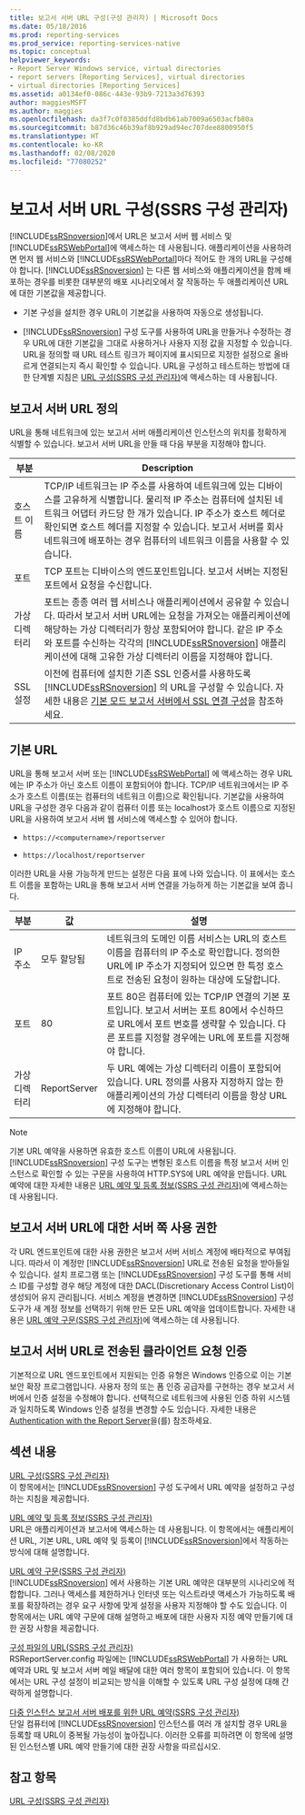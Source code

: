 ```yaml
---
title: 보고서 서버 URL 구성(구성 관리자) | Microsoft Docs
ms.date: 05/18/2016
ms.prod: reporting-services
ms.prod_service: reporting-services-native
ms.topic: conceptual
helpviewer_keywords:
- Report Server Windows service, virtual directories
- report servers [Reporting Services], virtual directories
- virtual directories [Reporting Services]
ms.assetid: a0134ef0-086c-443e-93b9-7213a3d76393
author: maggiesMSFT
ms.author: maggies
ms.openlocfilehash: da3f7c0f0385ddfd8bdb61ab7009a6503acfb80a
ms.sourcegitcommit: b87d36c46b39af8b929ad94ec707dee8800950f5
ms.translationtype: HT
ms.contentlocale: ko-KR
ms.lasthandoff: 02/08/2020
ms.locfileid: "77080252"
---
```

# <a name="configure-report-server-urls--ssrs-configuration-manager"></a>보고서 서버 URL 구성(SSRS 구성 관리자)
  [!INCLUDE[ssRSnoversion](../../includes/ssrsnoversion-md.md)]에서 URL은 보고서 서버 웹 서비스 및 [!INCLUDE[ssRSWebPortal](../../includes/ssrswebportal.md)]에 액세스하는 데 사용됩니다. 애플리케이션을 사용하려면 먼저 웹 서비스와 [!INCLUDE[ssRSWebPortal](../../includes/ssrswebportal.md)]마다 적어도 한 개의 URL을 구성해야 합니다. [!INCLUDE[ssRSnoversion](../../includes/ssrsnoversion-md.md)] 는 다른 웹 서비스와 애플리케이션을 함께 배포하는 경우를 비롯한 대부분의 배포 시나리오에서 잘 작동하는 두 애플리케이션 URL에 대한 기본값을 제공합니다.  
  
-   기본 구성을 설치한 경우 URL이 기본값을 사용하여 자동으로 생성됩니다.  
  
-   [!INCLUDE[ssRSnoversion](../../includes/ssrsnoversion-md.md)] 구성 도구를 사용하여 URL을 만들거나 수정하는 경우 URL에 대한 기본값을 그대로 사용하거나 사용자 지정 값을 지정할 수 있습니다. URL을 정의할 때 URL 테스트 링크가 페이지에 표시되므로 지정한 설정으로 올바르게 연결되는지 즉시 확인할 수 있습니다. URL을 구성하고 테스트하는 방법에 대한 단계별 지침은 [URL 구성&#40;SSRS 구성 관리자&#41;](../../reporting-services/install-windows/configure-a-url-ssrs-configuration-manager.md)에 액세스하는 데 사용됩니다.  
  
## <a name="defining-a-report-server-url"></a>보고서 서버 URL 정의  
 URL을 통해 네트워크에 있는 보고서 서버 애플리케이션 인스턴스의 위치를 정확하게 식별할 수 있습니다. 보고서 서버 URL을 만들 때 다음 부분을 지정해야 합니다.  
  
|부분|Description|  
|----------|-----------------|  
|호스트 이름|TCP/IP 네트워크는 IP 주소를 사용하여 네트워크에 있는 디바이스를 고유하게 식별합니다. 물리적 IP 주소는 컴퓨터에 설치된 네트워크 어댑터 카드당 한 개가 있습니다. IP 주소가 호스트 헤더로 확인되면 호스트 헤더를 지정할 수 있습니다. 보고서 서버를 회사 네트워크에 배포하는 경우 컴퓨터의 네트워크 이름을 사용할 수 있습니다.|  
|포트|TCP 포트는 디바이스의 엔드포인트입니다. 보고서 서버는 지정된 포트에서 요청을 수신합니다.|  
|가상 디렉터리|포트는 종종 여러 웹 서비스나 애플리케이션에서 공유할 수 있습니다. 따라서 보고서 서버 URL에는 요청을 가져오는 애플리케이션에 해당하는 가상 디렉터리가 항상 포함되어야 합니다. 같은 IP 주소와 포트를 수신하는 각각의 [!INCLUDE[ssRSnoversion](../../includes/ssrsnoversion-md.md)] 애플리케이션에 대해 고유한 가상 디렉터리 이름을 지정해야 합니다.|  
|SSL 설정|이전에 컴퓨터에 설치한 기존 SSL 인증서를 사용하도록 [!INCLUDE[ssRSnoversion](../../includes/ssrsnoversion-md.md)] 의 URL을 구성할 수 있습니다. 자세한 내용은 [기본 모드 보고서 서버에서 SSL 연결 구성](../../reporting-services/security/configure-ssl-connections-on-a-native-mode-report-server.md)을 참조하세요.|  
  
## <a name="default-urls"></a>기본 URL  
 URL을 통해 보고서 서버 또는 [!INCLUDE[ssRSWebPortal](../../includes/ssrswebportal.md)] 에 액세스하는 경우 URL에는 IP 주소가 아닌 호스트 이름이 포함되어야 합니다. TCP/IP 네트워크에서는 IP 주소가 호스트 이름(또는 컴퓨터의 네트워크 이름)으로 확인됩니다. 기본값을 사용하여 URL을 구성한 경우 다음과 같이 컴퓨터 이름 또는 localhost가 호스트 이름으로 지정된 URL을 사용하여 보고서 서버 웹 서비스에 액세스할 수 있어야 합니다.  
  
-   `https://<computername>/reportserver`  
  
-   `https://localhost/reportserver`  
  
 이러한 URL을 사용 가능하게 만드는 설정은 다음 표에 나와 있습니다. 이 표에서는 호스트 이름을 포함하는 URL을 통해 보고서 서버 연결을 가능하게 하는 기본값을 보여 줍니다.  
  
|부분|값|설명|  
|----------|-----------|-----------------|  
|IP 주소|모두 할당됨|네트워크의 도메인 이름 서비스는 URL의 호스트 이름을 컴퓨터의 IP 주소로 확인합니다. 정의한 URL에 IP 주소가 지정되어 있으면 한 특정 호스트로 전송된 요청이 원하는 대상에 도달합니다.|  
|포트|80|포트 80은 컴퓨터에 있는 TCP/IP 연결의 기본 포트입니다. 보고서 서버는 포트 80에서 수신하므로 URL에서 포트 번호를 생략할 수 있습니다. 다른 포트를 지정할 경우에는 URL에 포트를 지정해야 합니다.|  
|가상 디렉터리|ReportServer|두 URL 예에는 가상 디렉터리 이름이 포함되어 있습니다. URL 정의를 사용자 지정하지 않는 한 애플리케이션의 가상 디렉터리 이름을 항상 URL에 지정해야 합니다.|  
  
> [!NOTE]  
>  기본 URL 예약을 사용하면 유효한 호스트 이름이 URL에 사용됩니다. [!INCLUDE[ssRSnoversion](../../includes/ssrsnoversion-md.md)] 구성 도구는 변형된 호스트 이름을 특정 보고서 서버 인스턴스로 확인할 수 있는 구문을 사용하여 HTTP.SYS에 URL 예약을 만듭니다. URL 예약에 대한 자세한 내용은 [URL 예약 및 등록 정보&#40;SSRS 구성 관리자&#41;](../../reporting-services/install-windows/about-url-reservations-and-registration-ssrs-configuration-manager.md)에 액세스하는 데 사용됩니다.  
  
## <a name="server-side-permissions-on-a-report-server-url"></a>보고서 서버 URL에 대한 서버 쪽 사용 권한  
 각 URL 엔드포인트에 대한 사용 권한은 보고서 서버 서비스 계정에 배타적으로 부여됩니다. 따라서 이 계정만 [!INCLUDE[ssRSnoversion](../../includes/ssrsnoversion-md.md)] URL로 전송된 요청을 받아들일 수 있습니다. 설치 프로그램 또는 [!INCLUDE[ssRSnoversion](../../includes/ssrsnoversion-md.md)] 구성 도구를 통해 서비스 ID를 구성할 경우 해당 계정에 대한 DACL(Discretionary Access Control List)이 생성되어 유지 관리됩니다. 서비스 계정을 변경하면 [!INCLUDE[ssRSnoversion](../../includes/ssrsnoversion-md.md)] 구성 도구가 새 계정 정보를 선택하기 위해 만든 모든 URL 예약을 업데이트합니다. 자세한 내용은 [URL 예약 구문&#40;SSRS 구성 관리자&#41;](../../reporting-services/install-windows/url-reservation-syntax-ssrs-configuration-manager.md)에 액세스하는 데 사용됩니다.  
  
## <a name="authenticating-client-requests-sent-to-a-report-server-url"></a>보고서 서버 URL로 전송된 클라이언트 요청 인증  
 기본적으로 URL 엔드포인트에서 지원되는 인증 유형은 Windows 인증으로 이는 기본 보안 확장 프로그램입니다. 사용자 정의 또는 폼 인증 공급자를 구현하는 경우 보고서 서버에서 인증 설정을 수정해야 합니다. 선택적으로 네트워크에 사용된 인증 하위 시스템과 일치하도록 Windows 인증 설정을 변경할 수도 있습니다. 자세한 내용은 [Authentication with the Report Server](../../reporting-services/security/authentication-with-the-report-server.md)을(를) 참조하세요.  
  
## <a name="in-this-section"></a>섹션 내용  
 [URL 구성&#40;SSRS 구성 관리자&#41;](../../reporting-services/install-windows/configure-a-url-ssrs-configuration-manager.md)  
 이 항목에서는 [!INCLUDE[ssRSnoversion](../../includes/ssrsnoversion-md.md)] 구성 도구에서 URL 예약을 설정하고 구성하는 지침을 제공합니다.  
  
 [URL 예약 및 등록 정보&#40;SSRS 구성 관리자&#41;](../../reporting-services/install-windows/about-url-reservations-and-registration-ssrs-configuration-manager.md)  
 URL은 애플리케이션과 보고서에 액세스하는 데 사용됩니다. 이 항목에서는 애플리케이션 URL, 기본 URL, URL 예약 및 등록이 [!INCLUDE[ssRSnoversion](../../includes/ssrsnoversion-md.md)]에서 작동하는 방식에 대해 설명합니다.  
  
 [URL 예약 구문&#40;SSRS 구성 관리자&#41;](../../reporting-services/install-windows/url-reservation-syntax-ssrs-configuration-manager.md)  
 [!INCLUDE[ssRSnoversion](../../includes/ssrsnoversion-md.md)] 에서 사용하는 기본 URL 예약은 대부분의 시나리오에 적합합니다. 그러나 액세스를 제한하거나 인터넷 또는 익스트라넷 액세스가 가능하도록 배포를 확장하려는 경우 요구 사항에 맞게 설정을 사용자 지정해야 할 수도 있습니다. 이 항목에서는 URL 예약 구문에 대해 설명하고 배포에 대한 사용자 지정 예약 만들기에 대한 권장 사항을 제공합니다.  
  
 [구성 파일의 URL&#40;SSRS 구성 관리자&#41;](../../reporting-services/install-windows/urls-in-configuration-files-ssrs-configuration-manager.md)  
 RSReportServer.config 파일에는 [!INCLUDE[ssRSWebPortal](../../includes/ssrswebportal.md)] 가 사용하는 URL 예약과 URL 및 보고서 서버 메일 배달에 대한 여러 항목이 포함되어 있습니다. 이 항목에서는 URL 구성 설정이 비교되는 방식을 이해할 수 있도록 URL 구성 설정에 대해 간략하게 설명합니다.  
  
 [다중 인스턴스 보고서 서버 배포를 위한 URL 예약&#40;SSRS 구성 관리자&#41;](../../reporting-services/install-windows/url-reservations-for-multi-instance-report-server-deployments.md)  
 단일 컴퓨터에 [!INCLUDE[ssRSnoversion](../../includes/ssrsnoversion-md.md)] 인스턴스를 여러 개 설치할 경우 URL을 등록할 때 URL이 중복될 가능성이 높아집니다. 이러한 오류를 피하려면 이 항목에 설명된 인스턴스별 URL 예약 만들기에 대한 권장 사항을 따르십시오.  
  
## <a name="see-also"></a>참고 항목  
 [URL 구성&#40;SSRS 구성 관리자&#41;](../../reporting-services/install-windows/configure-a-url-ssrs-configuration-manager.md) 
